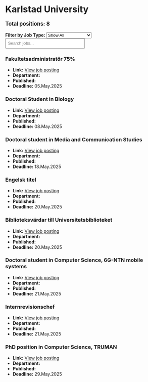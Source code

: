 # Karlstad University
<p style="font-size: 1.2em; font-weight: bold;">Total positions: 8</p>


<div id="filters" style="margin: 1em 0;">
  <label for="filterType"><strong>Filter by Job Type:</strong></label>
  <select id="filterType" style="margin-right: 1em;">
    <option value="">Show All</option>
    <option value="PhD">PhD</option>
    <option value="Postdoc/Researcher">Postdoc/Researcher</option>
    <option value="Lecturer/Professor">Lecturer/Professor</option>
    <option value="Research Engineer">Research Engineer</option>    
    <option value="Other">Other</option>
  </select>
  <input type="text" id="jobFilter" placeholder="Search jobs..." style="padding: 0.5em; width: 50%;">
</div>

<div id="jobList">
<div class="job" data-type="None" style="margin-bottom: 1.5em;">

</div>

<div class="job" data-type="Other" style="margin-bottom: 1.5em;">
<h3>Fakultetsadministratör 75%</h3>

- **Link:** [View job posting](https://kau.varbi.com/en/what:job/jobID:817989/iframeEmbedded:0/where:4)
- **Department:** 
- **Published:** 
- **Deadline:** 05.May.2025

</div>

<div class="job" data-type="PhD" style="margin-bottom: 1.5em;">
<h3>Doctoral Student in Biology</h3>

- **Link:** [View job posting](https://kau.varbi.com/en/what:job/jobID:812910/iframeEmbedded:0/where:4)
- **Department:** 
- **Published:** 
- **Deadline:** 08.May.2025

</div>

<div class="job" data-type="PhD" style="margin-bottom: 1.5em;">
<h3>Doctoral student in Media and Communication Studies</h3>

- **Link:** [View job posting](https://kau.varbi.com/en/what:job/jobID:806004/iframeEmbedded:0/where:4)
- **Department:** 
- **Published:** 
- **Deadline:** 18.May.2025

</div>

<div class="job" data-type="Other" style="margin-bottom: 1.5em;">
<h3>Engelsk titel</h3>

- **Link:** [View job posting](https://kau.varbi.com/en/what:job/jobID:808988/iframeEmbedded:0/where:4)
- **Department:** 
- **Published:** 
- **Deadline:** 20.May.2025

</div>

<div class="job" data-type="Other" style="margin-bottom: 1.5em;">
<h3>Biblioteksvärdar till Universitetsbiblioteket</h3>

- **Link:** [View job posting](https://kau.varbi.com/en/what:job/jobID:822821/iframeEmbedded:0/where:4)
- **Department:** 
- **Published:** 
- **Deadline:** 20.May.2025

</div>

<div class="job" data-type="PhD" style="margin-bottom: 1.5em;">
<h3>Doctoral student in Computer Science, 6G-NTN mobile systems</h3>

- **Link:** [View job posting](https://kau.varbi.com/en/what:job/jobID:781427/iframeEmbedded:0/where:4)
- **Department:** 
- **Published:** 
- **Deadline:** 21.May.2025

</div>

<div class="job" data-type="Other" style="margin-bottom: 1.5em;">
<h3>Internrevisionschef</h3>

- **Link:** [View job posting](https://kau.varbi.com/en/what:job/jobID:822499/iframeEmbedded:0/where:4)
- **Department:** 
- **Published:** 
- **Deadline:** 21.May.2025

</div>

<div class="job" data-type="PhD" style="margin-bottom: 1.5em;">
<h3>PhD position in Computer Science, TRUMAN</h3>

- **Link:** [View job posting](https://kau.varbi.com/en/what:job/jobID:788719/iframeEmbedded:0/where:4)
- **Department:** 
- **Published:** 
- **Deadline:** 29.May.2025
</div></div>

<script>
document.addEventListener("DOMContentLoaded", function () {
  const typeSelect = document.getElementById('filterType');
  const textInput = document.getElementById('jobFilter');
  const jobBlocks = document.querySelectorAll('.job');

  function updateDisplay() {
    const selected = typeSelect.value.toLowerCase();
    const query = textInput.value.toLowerCase();

    jobBlocks.forEach(job => {
      const jobType = (job.dataset.type || "").toLowerCase();
      const matchesType = !selected || jobType === selected;
      const matchesQuery = job.textContent.toLowerCase().includes(query);
      job.style.display = (matchesType && matchesQuery) ? '' : 'none';
    });
  }

  typeSelect.addEventListener('change', updateDisplay);
  textInput.addEventListener('input', updateDisplay);
});
</script>
